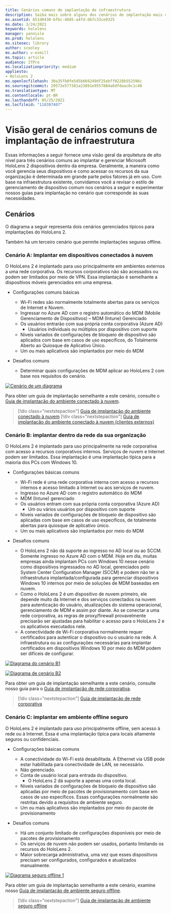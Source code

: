 ```yaml
---
title: Cenários comuns de implantação de infraestrutura
description: Saiba mais sobre alguns dos cenários de implantação mais comuns com base em diferentes implantações de infraestrutura para realidade misturada.
ms.assetid: 651d0430-bfbc-4685-a4fd-db7c33ce9325
ms.date: 3/24/2021
keywords: hololens
manager: yannisle
ms.prod: hololens
ms.sitesec: library
author: scooley
ms.author: v-evmill
ms.topic: article
audience: ITPro
ms.localizationpriority: medium
appliesto:
- HoloLens 2
ms.openlocfilehash: 30a35fb0fe5d5b669249df25ebff0228b552596c
ms.sourcegitcommit: 29573e577381a23891e9557884a6dfdaac0c1c48
ms.translationtype: MT
ms.contentlocale: pt-BR
ms.lasthandoff: 05/25/2021
ms.locfileid: "110397407"
---
```

# <a name="common-infrastructure-deployment-scenarios-overview"></a>Visão geral de cenários comuns de implantação de infraestrutura

Essas informações a seguir fornece uma visão geral da arquitetura de alto nível para três cenários comuns ao implantar e gerenciar Microsoft HoloLens 2 dispositivos dentro da empresa. Geralmente, a maneira como você gerencia seus dispositivos e como acessar os recursos da sua organização é determinada em grande parte pelos fatores já em uso. Com base na infraestrutura existente, convidamos você a revisar o estilo de gerenciamento de dispositivo comum nos cenários a seguir e experimentar nossos guias para implantação no cenário que corresponde às suas necessidades.

## <a name="scenarios"></a>Cenários

O diagrama a seguir representa dois cenários gerenciados típicos para implantações do HoloLens 2.
 

Também há um terceiro cenário que permite implantações seguras offline.

### <a name="scenario-a-deploy-to-cloud-connected-devices"></a>Cenário A: Implantar em dispositivos conectados à nuvem

O HoloLens 2 é implantado para uso principalmente em ambientes externos a uma rede corporativa. Os recursos corporativos não são acessados ou podem ser limitados por meio de VPN. Essa implantação é semelhante a dispositivos móveis gerenciados em uma empresa.
 * Configurações comuns básicas
   * Wi-Fi redes são normalmente totalmente abertas para os serviços de Internet e Nuvem.
   * Ingressar no Azure AD com o registro automático do MDM (Mobile Gerenciamento de Dispositivos) – MDM (Intune) Gerenciado
   * Os usuários entrarão com sua própria conta corporativa (Azure AD)
     * Usuários individuais ou múltiplos por dispositivo com suporte
   * Níveis variados de configurações de bloqueio de dispositivo são aplicados com base em casos de uso específicos, do Totalmente Aberto ao Quiosque de Aplicativo Único.
   * Um ou mais aplicativos são implantados por meio do MDM



* Desafios comuns
   * Determinar quais configurações de MDM aplicar ao HoloLens 2 com base nos requisitos do cenário.

[![Cenário de um diagrama ](images/deployment-guides-revised-scenario-a.png)](images/deployment-guides-revised-scenario-a.png#lightbox)

Para obter um guia de implantação semelhante a este cenário, consulte o [Guia de implantação do ambiente conectado à nuvem](hololens2-cloud-connected-overview.md).

> [!div class="nextstepaction"]
> [Guia de implantação do ambiente conectado à nuvem](hololens2-cloud-connected-overview.md)
> [!div class="nextstepaction"]
> [Guia de implantação do ambiente conectado à nuvem (clientes externos)](hololens2-deployment-guide.md)

### <a name="scenario-b-deploy-inside-your-organizations-network"></a>Cenário B: implantar dentro da rede da sua organização

O HoloLens 2 é implantado para uso principalmente na rede corporativa com acesso a recursos corporativos internos. Serviços de nuvem e Internet podem ser limitados. Essa implantação é uma implantação típica para a maioria dos PCs com Windows 10.

 * Configurações básicas comuns
   * Wi-Fi rede é uma rede corporativa interna com acesso a recursos internos e acesso limitado à Internet ou aos serviços de nuvem.
   * Ingresso no Azure AD com o registro automático do MDM
   * MDM (Intune) gerenciado
   * Os usuários entram com sua própria conta corporativa (Azure AD)
     * Um ou vários usuários por dispositivo com suporte
   * Níveis variados de configurações de bloqueio de dispositivo são aplicadas com base em casos de uso específicos, de totalmente abertas para quiosque de aplicativo único.
   * Um ou mais aplicativos são implantados por meio do MDM

 * Desafios comuns
   * O HoloLens 2 não dá suporte ao ingresso no AD local ou ao SCCM. Somente ingresso no Azure AD com o MDM. Hoje em dia, muitas empresas ainda implantam PCs com Windows 10 nesse cenário como dispositivos ingressados no AD local, gerenciados pelo System Center Configuration Manager (SCCM) e podem não ter a infraestrutura implantada/configurada para gerenciar dispositivos Windows 10 internos por meio de soluções de MDM baseadas em nuvem.
   * Como o HoloLens 2 é um dispositivo de nuvem primeiro, ele depende muito da Internet e dos serviços conectados na nuvem para autenticação do usuário, atualizações do sistema operacional, gerenciamento de MDM e assim por diante. Ao se conectar a uma rede corporativa, as regras de proxy/firewall provavelmente precisarão ser ajustadas para habilitar o acesso para o HoloLens 2 e os aplicativos executados nele.
   * A conectividade de Wi-Fi corporativa normalmente requer certificados para autenticar o dispositivo ou o usuário na rede. A infraestrutura ou as configurações necessárias para implantar certificados em dispositivos Windows 10 por meio do MDM podem ser difíceis de configurar.

[![Diagrama ](images/deployment-guides-revised-scenario-b-01-1.png) do cenário B1](images/deployment-guides-revised-scenario-b-01-1.png#lightbox)

[![Diagrama ](images/deployment-guides-revised-scenario-b-02-1.png) de cenário B2](images/deployment-guides-revised-scenario-b-02-1.png#lightbox)

Para obter um guia de implantação semelhante a este cenário, consulte nosso guia para o [Guia de implantação de rede corporativa](hololens2-corp-connected-overview.md).

> [!div class="nextstepaction"]
> [Guia de implantação de rede corporativa](hololens2-corp-connected-overview.md)

### <a name="scenario-c-deploy-in-secure-offline-environment"></a>Cenário C: implantar em ambiente offline seguro

O HoloLens 2 é implantado para uso principalmente offline, sem acesso à rede ou à Internet. Essa é uma implantação típica para locais altamente seguros ou confidenciais.
 * Configurações básicas comuns
   * A conectividade do Wi-Fi está desabilitada. A Ethernet via USB pode estar habilitada para conectividade de LAN, se necessário.
   * Não gerenciado.
   * Conta de usuário local para entrada do dispositivo.
     * O HoloLens 2 dá suporte a apenas uma conta local.
   * Níveis variados de configurações de bloqueio de dispositivo são aplicadas por meio de pacotes de provisionamento com base em casos de uso específicos. Essas configurações normalmente são restritas devido a requisitos de ambiente seguro.
   * Um ou mais aplicativos são implantados por meio do pacote de provisionamento

 * Desafios comuns
   * Há um conjunto limitado de configurações disponíveis por meio de pacotes de provisionamento
   * Os serviços de nuvem não podem ser usados, portanto limitando os recursos do HoloLens 2.
   * Maior sobrecarga administrativa, uma vez que esses dispositivos precisam ser configurados, configurados e atualizados manualmente.

[![Diagrama seguro offline 1 ](images/deployment-guides-revised-scenario-c-01.png)](images/deployment-guides-revised-scenario-c-01.png#lightbox)

Para obter um guia de implantação semelhante a este cenário, examine nosso [Guia de implantação de ambiente seguro offline](hololens-common-scenarios-offline-secure.md).

> [!div class="nextstepaction"]
> [Guia de implantação de ambiente seguro offline](hololens-common-scenarios-offline-secure.md)

